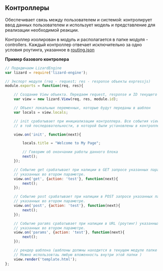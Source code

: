 ## Контроллеры

Обеспечивает связь между пользователем и системой: контролирует ввод данных пользователем и использует модель и представление для реализации необходимой реакции.

Контроллер изолирован в модуль и располагается в папке модуля - controllers.
Каждый контроллер отвечает исключительно за одно условия роутинга, указанное в [routing.json](https://github.com/PoluosmakAndrew/lizard-engine/blob/master/docs/module_routing.md)

**Пример базового контролера**

```javascript
// Подкдючаем LizardEngine
var lizard = require('lizard-engine');

// Экспорт модуля (req - request; res - response объекты expressjs)
module.exports = function(req, res){

    // Создание View объекта. Передаем request, response и ID текущего модуля
    var view = new lizard.View(req, res, module.id);

    // Объект локальных переменных, которые будут переданы в шаблон
    var locals = view.locals;

    // init срабатывает при инициализации контроллера. Все события view.on отрабатываются
    // в той последовательности, в которой были установлены в контроллере

    view.on('init', function(next){

        locals.title = "Welcome to My Page";

        // Говорим об окончании работы данного блока
        next();
    });

    // Событие get срабатывает при налиции в GET запросе указанных параметров и их свойств
    // указанных во втором параметре.
    view.on('get', {action: 'test'}, function(next){
        next();
    });

    // Событие post срабатывает при налиции в POST запросе указанных параметров и их свойств
    // указанных во втором параметре.
    view.on('post', {action: 'test'}, function(next){
        next();
    });

    // Событие params срабатывает при налиции в URL (роутинг) указанных параметров и их свойств
    // указанных во втором параметре.
    view.on('params', {action: 'test'}, function(next){
        next();
    });

    // рендер шаблона (шаблоны должны находится в текущем модуле папке views.
    // Можно использовтаь любую вложенность внутри этой папки )
    view.render('template.html');
};
```